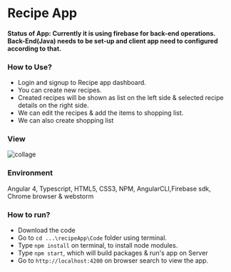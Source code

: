# Recipe App

#### Status of App: Currently it is using firebase for back-end operations. Back-End(Java) needs to be set-up and client app need to configured according to that. 

### How to Use?
* Login and signup to Recipe app dashboard.
* You can create new recipes.
* Created recipes will be shown as list on the left side & selected recipe details on the right side.
* We can edit the recipes & add the items to shopping list.
* We can also create shopping list


### View
![collage](https://user-images.githubusercontent.com/26859920/29299570-5113f66e-8135-11e7-90b5-48a71d08a0e0.jpg)


### Environment

Angular 4, Typescript, HTML5, CSS3, NPM, AngularCLI,Firebase sdk, Chrome browser &  webstorm 

### How to run?

* Download the code
* Go to `cd ...\recipeApp\Code` folder using terminal.
* Type `npm install` on terminal, to install node modules.
* Type `npm start`, which will build packages & run's app on Server
* Go to `http://localhost:4200` on browser search to view the app.
